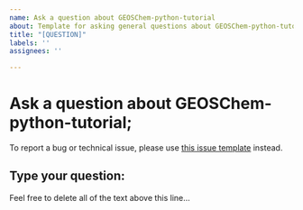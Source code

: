 ```yaml
---
name: Ask a question about GEOSChem-python-tutorial
about: Template for asking general questions about GEOSChem-python-tutorial
title: "[QUESTION]"
labels: ''
assignees: ''

---
```


# Ask a question about GEOSChem-python-tutorial;

To report a bug or technical issue, please use [this issue template](https://github.com/geoschem/GEOSChem-python-tutorial/issues/new?assignees=&labels=&template=report-a-bug-or-technical-issue.md&title=%5BBUG%2FISSUE%5D) instead.

## Type your question:

Feel free to delete all of the text above this line...
